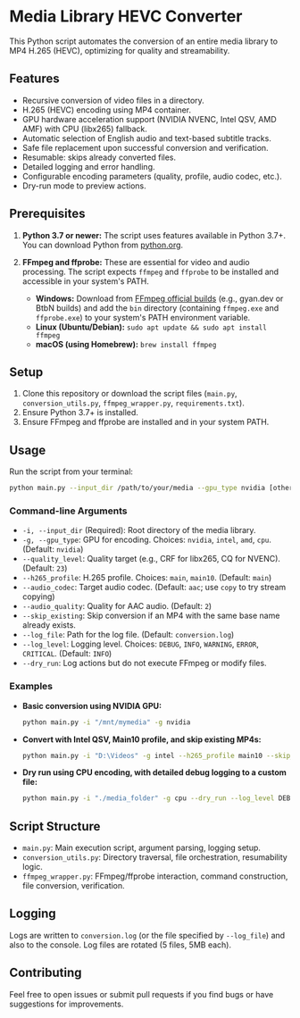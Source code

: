 # Media Library HEVC Converter

This Python script automates the conversion of an entire media library to MP4 H.265 (HEVC), optimizing for quality and streamability.

## Features

-   Recursive conversion of video files in a directory.
-   H.265 (HEVC) encoding using MP4 container.
-   GPU hardware acceleration support (NVIDIA NVENC, Intel QSV, AMD AMF) with CPU (libx265) fallback.
-   Automatic selection of English audio and text-based subtitle tracks.
-   Safe file replacement upon successful conversion and verification.
-   Resumable: skips already converted files.
-   Detailed logging and error handling.
-   Configurable encoding parameters (quality, profile, audio codec, etc.).
-   Dry-run mode to preview actions.

## Prerequisites

1.  **Python 3.7 or newer:**
    The script uses features available in Python 3.7+.
    You can download Python from [python.org](https://www.python.org/).

2.  **FFmpeg and ffprobe:**
    These are essential for video and audio processing. The script expects `ffmpeg` and `ffprobe` to be installed and accessible in your system's PATH.
    -   **Windows:** Download from [FFmpeg official builds](https://ffmpeg.org/download.html#build-windows) (e.g., gyan.dev or BtbN builds) and add the `bin` directory (containing `ffmpeg.exe` and `ffprobe.exe`) to your system's PATH environment variable.
    -   **Linux (Ubuntu/Debian):** `sudo apt update && sudo apt install ffmpeg`
    -   **macOS (using Homebrew):** `brew install ffmpeg`

## Setup

1.  Clone this repository or download the script files (`main.py`, `conversion_utils.py`, `ffmpeg_wrapper.py`, `requirements.txt`).
2.  Ensure Python 3.7+ is installed.
3.  Ensure FFmpeg and ffprobe are installed and in your system PATH.

## Usage

Run the script from your terminal:

```bash
python main.py --input_dir /path/to/your/media --gpu_type nvidia [other options]
```

### Command-line Arguments

-   `-i, --input_dir` (Required): Root directory of the media library.
-   `-g, --gpu_type`: GPU for encoding. Choices: `nvidia`, `intel`, `amd`, `cpu`. (Default: `nvidia`)
-   `--quality_level`: Quality target (e.g., CRF for libx265, CQ for NVENC). (Default: `23`)
-   `--h265_profile`: H.265 profile. Choices: `main`, `main10`. (Default: `main`)
-   `--audio_codec`: Target audio codec. (Default: `aac`; use `copy` to try stream copying)
-   `--audio_quality`: Quality for AAC audio. (Default: `2`)
-   `--skip_existing`: Skip conversion if an MP4 with the same base name already exists.
-   `--log_file`: Path for the log file. (Default: `conversion.log`)
-   `--log_level`: Logging level. Choices: `DEBUG`, `INFO`, `WARNING`, `ERROR`, `CRITICAL`. (Default: `INFO`)
-   `--dry_run`: Log actions but do not execute FFmpeg or modify files.

### Examples

-   **Basic conversion using NVIDIA GPU:**
    ```bash
    python main.py -i "/mnt/mymedia" -g nvidia
    ```

-   **Convert with Intel QSV, Main10 profile, and skip existing MP4s:**
    ```bash
    python main.py -i "D:\Videos" -g intel --h265_profile main10 --skip_existing
    ```

-   **Dry run using CPU encoding, with detailed debug logging to a custom file:**
    ```bash
    python main.py -i "./media_folder" -g cpu --dry_run --log_level DEBUG --log_file "my_conversion_test.log"
    ```

## Script Structure

-   `main.py`: Main execution script, argument parsing, logging setup.
-   `conversion_utils.py`: Directory traversal, file orchestration, resumability logic.
-   `ffmpeg_wrapper.py`: FFmpeg/ffprobe interaction, command construction, file conversion, verification.

## Logging

Logs are written to `conversion.log` (or the file specified by `--log_file`) and also to the console.
Log files are rotated (5 files, 5MB each).

## Contributing

Feel free to open issues or submit pull requests if you find bugs or have suggestions for improvements. 